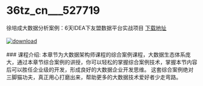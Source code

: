 # 36tz_cn___527719
徐培成大数据分析案例：6天IDEA下友盟数据平台实战项目
[下载地址](http://www.36tz.cn/article/527719 "下载地址")
<br/></br>[![download](http://36tz.cn/muke_img/2019_10_2-18-300x169.png "下载地址")](http://www.36tz.cn/article/527719 "下载地址")
<br/></br>### 课程介绍:
本章节为大数据架构师课程的综合案例课程，大数据生态体系庞大，通过本章节综合案例的讲授，你可以轻松的掌握综合案例技术，掌握本节内容后可以胜任企业级的开发，形成良好的大数据企业开发思维。 这套综合案例绝对三脚猫功夫，真正用心打磨出来，帮助更多的大数据技术爱好者少走弯路。


